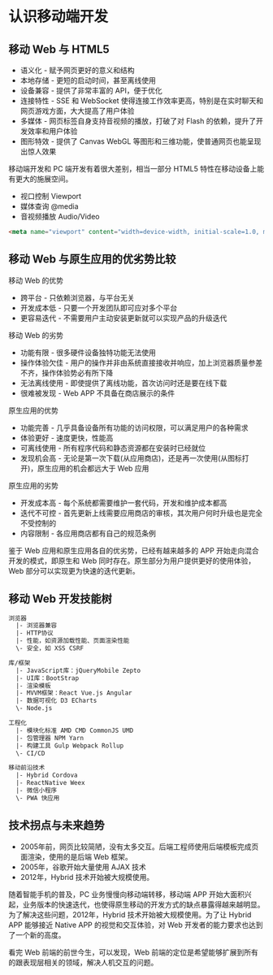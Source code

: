 # 认识移动端开发

## 移动 Web 与 HTML5

* 语义化 - 赋予网页更好的意义和结构
* 本地存储 - 更短的启动时间，甚至离线使用
* 设备兼容 - 提供了非常丰富的 API，便于优化
* 连接特性 - SSE 和 WebSocket 使得连接工作效率更高，特别是在实时聊天和网页游戏方面，大大提高了用户体验
* 多媒体 - 网页标签自身支持音视频的播放，打破了对 Flash 的依赖，提升了开发效率和用户体验
* 图形特效 - 提供了 Canvas WebGL 等图形和三维功能，使普通网页也能呈现出惊人效果

移动端开发和 PC 端开发有着很大差别，相当一部分 HTML5 特性在移动设备上能有更大的施展空间。

* 视口控制 Viewport
* 媒体查询 @media
* 音视频播放 Audio/Video

```html
<meta name="viewport" content="width=device-width, initial-scale=1.0, maximum-scale=1.0, user-scalable=0">
```

## 移动 Web 与原生应用的优劣势比较

移动 Web 的优势
* 跨平台 - 只依赖浏览器，与平台无关
* 开发成本低 - 只要一个开发团队即可应对多个平台
* 更容易迭代 - 不需要用户主动安装更新就可以实现产品的升级迭代

移动 Web 的劣势
* 功能有限 - 很多硬件设备独特功能无法使用
* 操作体验欠佳 - 用户的操作并非由系统直接接收并响应，加上浏览器质量参差不齐，操作体验势必有所下降
* 无法离线使用 - 即使提供了离线功能，首次访问时还是要在线下载
* 很难被发现 - Web APP 不具备在商店展示的条件

原生应用的优势
* 功能完善 - 几乎具备设备所有功能的访问权限，可以满足用户的各种需求
* 体验更好 - 速度更快，性能高
* 可离线使用 - 所有程序代码和静态资源都在安装时已经就位
* 发现机会高 - 无论是第一次下载(从应用商店)，还是再一次使用(从图标打开)，原生应用的机会都远大于 Web 应用

原生应用的劣势
* 开发成本高 - 每个系统都需要维护一套代码，开发和维护成本都高
* 迭代不可控 - 首先更新上线需要应用商店的审核，其次用户何时升级也是完全不受控制的
* 内容限制 - 各应用商店都有自己的规范条例

鉴于 Web 应用和原生应用各自的优劣势，已经有越来越多的 APP 开始走向混合开发的模式，即原生和 Web 同时存在。原生部分为用户提供更好的使用体验，Web 部分可以实现更为快速的迭代更新。

## 移动 Web 开发技能树

```txt
浏览器
  |- 浏览器兼容
  |- HTTP协议
  |- 性能，如资源加载性能、页面渲染性能
  \- 安全，如 XSS CSRF

库/框架
  |- JavaScript库：jQueryMobile Zepto
  |- UI库：BootStrap
  |- 渲染模板
  |- MVVM框架：React Vue.js Angular
  |- 数据可视化 D3 ECharts
  \- Node.js

工程化
  |- 模块化标准 AMD CMD CommonJS UMD
  |- 包管理器 NPM Yarn
  |- 构建工具 Gulp Webpack Rollup
  \- CI/CD

移动前沿技术
  |- Hybrid Cordova
  |- ReactNative Weex
  |- 微信小程序
  \- PWA 快应用
```

## 技术拐点与未来趋势

* 2005年前，网页比较简陋，没有太多交互。后端工程师使用后端模板完成页面渲染，使用的是后端 Web 框架。
* 2005年，谷歌开始大量使用 AJAX 技术
* 2012年，Hybrid 技术开始被大规模使用。

随着智能手机的普及，PC 业务慢慢向移动端转移，移动端 APP 开始大面积兴起，业务版本的快速迭代，也使得原生移动的开发方式的缺点暴露得越来越明显。为了解决这些问题，2012年，Hybrid 技术开始被大规模使用。为了让 Hybrid APP 能够接近 Native APP 的视觉和交互体验，对 Web 开发者的能力要求也达到了一个新的高度。

看完 Web 前端的前世今生，可以发现，Web 前端的定位是希望能够扩展到所有的跟表现层相关的领域，解决人机交互的问题。
